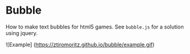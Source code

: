 # Bubble
How to make text bubbles for html5 games. See `bubble.js` for a solution using jquery.

![Example] (https://ztiromoritz.github.io/bubble/example.gif)

